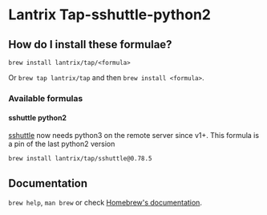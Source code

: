 # Lantrix Tap-sshuttle-python2

## How do I install these formulae?
`brew install lantrix/tap/<formula>`

Or `brew tap lantrix/tap` and then `brew install <formula>`.

### Available formulas

#### sshuttle python2

[sshuttle](https://formulae.brew.sh/formula/sshuttle#default) now needs python3 on the remote server since v1+. This formula is a pin of the last python2 version

`brew install lantrix/tap/sshuttle@0.78.5`

## Documentation
`brew help`, `man brew` or check [Homebrew's documentation](https://docs.brew.sh).
